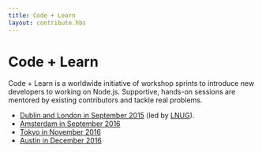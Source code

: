 ```yaml
---
title: Code + Learn
layout: contribute.hbs
---
```


# Code + Learn

Code + Learn is a worldwide initiative of workshop sprints to introduce new developers to working on Node.js.  Supportive, hands-on sessions are mentored by existing contributors and tackle real problems.

- [Dublin and London in September 2015](https://ti.to/code-and-learn) (led by [LNUG](http://lnug.org/)).
- [Amsterdam in September 2016](http://events.linuxfoundation.org/events/node-interactive-europe/attend/agenda)
- [Tokyo in November 2016](http://nodefest.jp/2016/schedule.html)
- [Austin in December 2016](http://events.linuxfoundation.org/events/node-interactive/attend/agenda)
